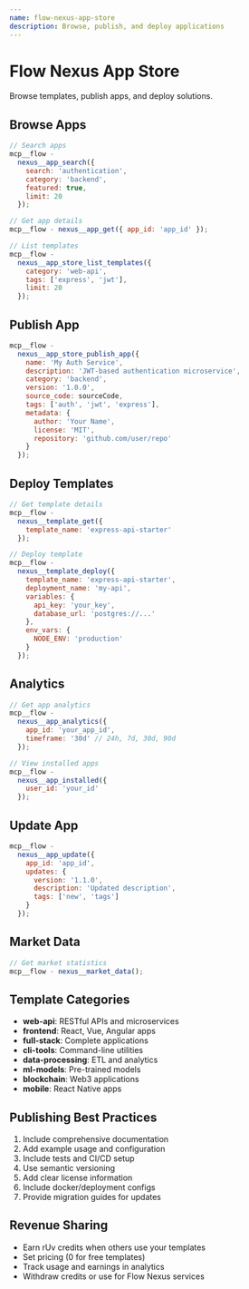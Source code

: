```yaml
---
name: flow-nexus-app-store
description: Browse, publish, and deploy applications
---
```


# Flow Nexus App Store

Browse templates, publish apps, and deploy solutions.

## Browse Apps

```javascript
// Search apps
mcp__flow -
  nexus__app_search({
    search: 'authentication',
    category: 'backend',
    featured: true,
    limit: 20
  });

// Get app details
mcp__flow - nexus__app_get({ app_id: 'app_id' });

// List templates
mcp__flow -
  nexus__app_store_list_templates({
    category: 'web-api',
    tags: ['express', 'jwt'],
    limit: 20
  });
```

## Publish App

```javascript
mcp__flow -
  nexus__app_store_publish_app({
    name: 'My Auth Service',
    description: 'JWT-based authentication microservice',
    category: 'backend',
    version: '1.0.0',
    source_code: sourceCode,
    tags: ['auth', 'jwt', 'express'],
    metadata: {
      author: 'Your Name',
      license: 'MIT',
      repository: 'github.com/user/repo'
    }
  });
```

## Deploy Templates

```javascript
// Get template details
mcp__flow -
  nexus__template_get({
    template_name: 'express-api-starter'
  });

// Deploy template
mcp__flow -
  nexus__template_deploy({
    template_name: 'express-api-starter',
    deployment_name: 'my-api',
    variables: {
      api_key: 'your_key',
      database_url: 'postgres://...'
    },
    env_vars: {
      NODE_ENV: 'production'
    }
  });
```

## Analytics

```javascript
// Get app analytics
mcp__flow -
  nexus__app_analytics({
    app_id: 'your_app_id',
    timeframe: '30d' // 24h, 7d, 30d, 90d
  });

// View installed apps
mcp__flow -
  nexus__app_installed({
    user_id: 'your_id'
  });
```

## Update App

```javascript
mcp__flow -
  nexus__app_update({
    app_id: 'app_id',
    updates: {
      version: '1.1.0',
      description: 'Updated description',
      tags: ['new', 'tags']
    }
  });
```

## Market Data

```javascript
// Get market statistics
mcp__flow - nexus__market_data();
```

## Template Categories

- **web-api**: RESTful APIs and microservices
- **frontend**: React, Vue, Angular apps
- **full-stack**: Complete applications
- **cli-tools**: Command-line utilities
- **data-processing**: ETL and analytics
- **ml-models**: Pre-trained models
- **blockchain**: Web3 applications
- **mobile**: React Native apps

## Publishing Best Practices

1. Include comprehensive documentation
2. Add example usage and configuration
3. Include tests and CI/CD setup
4. Use semantic versioning
5. Add clear license information
6. Include docker/deployment configs
7. Provide migration guides for updates

## Revenue Sharing

- Earn rUv credits when others use your templates
- Set pricing (0 for free templates)
- Track usage and earnings in analytics
- Withdraw credits or use for Flow Nexus services
